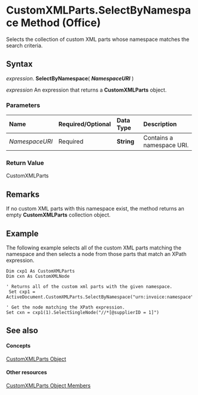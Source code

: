 
# CustomXMLParts.SelectByNamespace Method (Office)

Selects the collection of custom XML parts whose namespace matches the search criteria. 


## Syntax

 _expression_. **SelectByNamespace**( **_NamespaceURI_** )

 _expression_ An expression that returns a **CustomXMLParts** object.


### Parameters



|**Name**|**Required/Optional**|**Data Type**|**Description**|
|:-----|:-----|:-----|:-----|
| _NamespaceURI_|Required|**String**|Contains a namespace URI.|

### Return Value

CustomXMLParts


## Remarks

If no custom XML parts with this namespace exist, the method returns an empty  **CustomXMLParts** collection object.


## Example

The following example selects all of the custom XML parts matching the namespace and then selects a node from those parts that match an XPath expression.


```
Dim cxp1 As CustomXMLParts 
Dim cxn As CustomXMLNode 
 
' Returns all of the custom xml parts with the given namespace. 
 Set cxp1 = ActiveDocument.CustomXMLParts.SelectByNamespace("urn:invoice:namespace")    
 
' Get the node matching the XPath expression.                              
Set cxn = cxp1(1).SelectSingleNode("//*[@supplierID = 1]") 

```


## See also


#### Concepts


[CustomXMLParts Object](98c1c58e-a08d-6304-8626-1e6705917da3.md)
#### Other resources


[CustomXMLParts Object Members](4e77b5ea-b73c-020f-4abf-25adc200de23.md)
